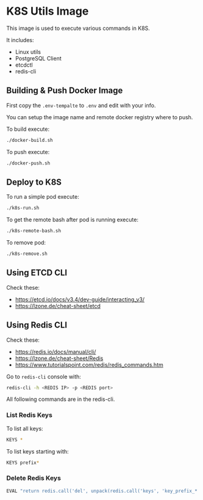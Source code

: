 # K8S Utils Image

This image is used to execute various commands in K8S.

It includes:
* Linux utils
* PostgreSQL Client
* etcdctl
* redis-cli

## Building & Push Docker Image

First copy the `.env-tempalte` to `.env` and edit with your info.

You can setup the image name and remote docker registry where to push.

To build execute:
```bash
./docker-build.sh
```

To push execute:
```bash
./docker-push.sh
```

## Deploy to K8S

To run a simple pod execute:
```bash
./k8s-run.sh
```

To get the remote bash after pod is running execute:
```bash
./k8s-remote-bash.sh
```

To remove pod:
```bash
./k8s-remove.sh
```

## Using ETCD CLI

Check these:
* https://etcd.io/docs/v3.4/dev-guide/interacting_v3/
* https://lzone.de/cheat-sheet/etcd

## Using Redis CLI

Check these:
* https://redis.io/docs/manual/cli/
* https://lzone.de/cheat-sheet/Redis
* https://www.tutorialspoint.com/redis/redis_commands.htm

Go to `redis-cli` console with:
```bash
redis-cli -h <REDIS IP> -p <REDIS port>
```

All following commands are in the redis-cli.

### List Redis Keys

To list all keys:
```bash
KEYS *
```

To list keys starting with:
```bash
KEYS prefix*
```

### Delete Redis Keys

```bash
EVAL "return redis.call('del', unpack(redis.call('keys', 'key_prefix_*')))" 0
```
